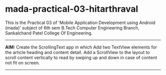# mada-practical-03-hitarthraval
This is the Practical 03 of 'Mobile Application Development using Android (mada)' subject of 6th sem B.Tech Computer Engineering Branch, Sankalchand Patel College Of Engineering.
<hr>
<b>AIM: </b> Create the ScrollingText app in which Add two TextView elements for the article heading and content detail. Add a ScrollView to the layout to scroll content vertically to read by swiping up and down in case of content not fit on screen.
<br>
<hr>
